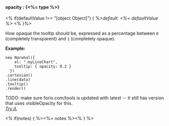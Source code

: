 #### **opacity** : {<%= type %>}

<% if(defaultValue !== "[object Object]") { %>*default: <%= defaultValue %>* <% }%>

How opaque the tooltip should be, expressed as a percentage between `0` (completely transparent) and `1` (completely opaque).

 **Example:**

	new Narwhal({
	    el: ".myLineChart",
	    tooltip: { opacity: 0.2 }
	  })
	.cartesian()
	.line(data)
	.tooltip()
	.render()

TODO: make sure forio.com/tools is updated with latest -- it still has version that uses visibleOpacity for this.  
*[Try it.](http://jsfiddle.net/forio/fLR9X/)*

<% if(notes) { %><%= notes %><% } %>

